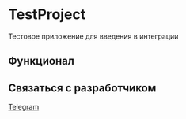 # TestProject
Тестовое приложение для введения в интеграции

## Функционал

## Связаться с разработчиком
[Telegram](http://t.me/Soagshka)